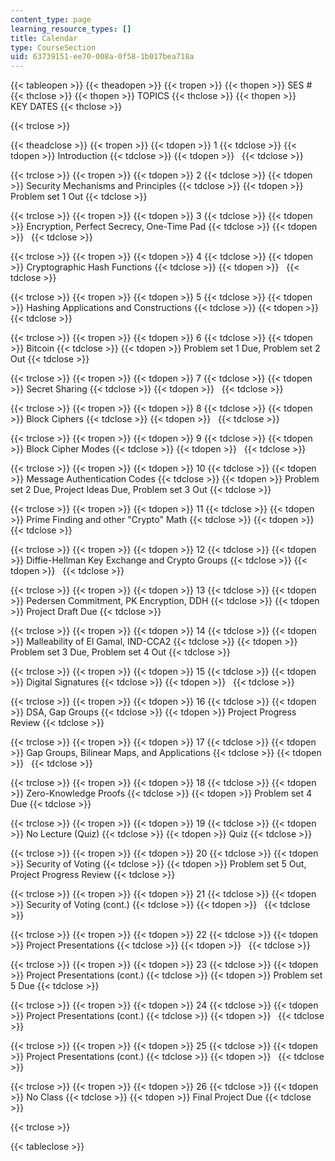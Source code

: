 ```yaml
---
content_type: page
learning_resource_types: []
title: Calendar
type: CourseSection
uid: 63739151-ee70-008a-0f58-1b017bea718a
---
```


{{< tableopen >}}
{{< theadopen >}}
{{< tropen >}}
{{< thopen >}}
SES #
{{< thclose >}}
{{< thopen >}}
TOPICS
{{< thclose >}}
{{< thopen >}}
KEY DATES
{{< thclose >}}

{{< trclose >}}

{{< theadclose >}}
{{< tropen >}}
{{< tdopen >}}
1
{{< tdclose >}}
{{< tdopen >}}
Introduction
{{< tdclose >}}
{{< tdopen >}}
 
{{< tdclose >}}

{{< trclose >}}
{{< tropen >}}
{{< tdopen >}}
2
{{< tdclose >}}
{{< tdopen >}}
Security Mechanisms and Principles
{{< tdclose >}}
{{< tdopen >}}
Problem set 1 Out
{{< tdclose >}}

{{< trclose >}}
{{< tropen >}}
{{< tdopen >}}
3
{{< tdclose >}}
{{< tdopen >}}
Encryption, Perfect Secrecy, One-Time Pad
{{< tdclose >}}
{{< tdopen >}}
 
{{< tdclose >}}

{{< trclose >}}
{{< tropen >}}
{{< tdopen >}}
4
{{< tdclose >}}
{{< tdopen >}}
Cryptographic Hash Functions
{{< tdclose >}}
{{< tdopen >}}
 
{{< tdclose >}}

{{< trclose >}}
{{< tropen >}}
{{< tdopen >}}
5
{{< tdclose >}}
{{< tdopen >}}
Hashing Applications and Constructions
{{< tdclose >}}
{{< tdopen >}}
 
{{< tdclose >}}

{{< trclose >}}
{{< tropen >}}
{{< tdopen >}}
6
{{< tdclose >}}
{{< tdopen >}}
Bitcoin
{{< tdclose >}}
{{< tdopen >}}
Problem set 1 Due, Problem set 2 Out
{{< tdclose >}}

{{< trclose >}}
{{< tropen >}}
{{< tdopen >}}
7
{{< tdclose >}}
{{< tdopen >}}
Secret Sharing
{{< tdclose >}}
{{< tdopen >}}
 
{{< tdclose >}}

{{< trclose >}}
{{< tropen >}}
{{< tdopen >}}
8
{{< tdclose >}}
{{< tdopen >}}
Block Ciphers
{{< tdclose >}}
{{< tdopen >}}
 
{{< tdclose >}}

{{< trclose >}}
{{< tropen >}}
{{< tdopen >}}
9
{{< tdclose >}}
{{< tdopen >}}
Block Cipher Modes
{{< tdclose >}}
{{< tdopen >}}
 
{{< tdclose >}}

{{< trclose >}}
{{< tropen >}}
{{< tdopen >}}
10
{{< tdclose >}}
{{< tdopen >}}
Message Authentication Codes
{{< tdclose >}}
{{< tdopen >}}
Problem set 2 Due, Project Ideas Due, Problem set 3 Out
{{< tdclose >}}

{{< trclose >}}
{{< tropen >}}
{{< tdopen >}}
11
{{< tdclose >}}
{{< tdopen >}}
Prime Finding and other "Crypto" Math
{{< tdclose >}}
{{< tdopen >}}
 
{{< tdclose >}}

{{< trclose >}}
{{< tropen >}}
{{< tdopen >}}
12
{{< tdclose >}}
{{< tdopen >}}
Diffie-Hellman Key Exchange and Crypto Groups
{{< tdclose >}}
{{< tdopen >}}
 
{{< tdclose >}}

{{< trclose >}}
{{< tropen >}}
{{< tdopen >}}
13
{{< tdclose >}}
{{< tdopen >}}
Pedersen Commitment, PK Encryption, DDH
{{< tdclose >}}
{{< tdopen >}}
Project Draft Due
{{< tdclose >}}

{{< trclose >}}
{{< tropen >}}
{{< tdopen >}}
14
{{< tdclose >}}
{{< tdopen >}}
Malleability of El Gamal, IND-CCA2
{{< tdclose >}}
{{< tdopen >}}
Problem set 3 Due, Problem set 4 Out
{{< tdclose >}}

{{< trclose >}}
{{< tropen >}}
{{< tdopen >}}
15
{{< tdclose >}}
{{< tdopen >}}
Digital Signatures
{{< tdclose >}}
{{< tdopen >}}
 
{{< tdclose >}}

{{< trclose >}}
{{< tropen >}}
{{< tdopen >}}
16
{{< tdclose >}}
{{< tdopen >}}
DSA, Gap Groups
{{< tdclose >}}
{{< tdopen >}}
Project Progress Review
{{< tdclose >}}

{{< trclose >}}
{{< tropen >}}
{{< tdopen >}}
17
{{< tdclose >}}
{{< tdopen >}}
Gap Groups, Bilinear Maps, and Applications
{{< tdclose >}}
{{< tdopen >}}
 
{{< tdclose >}}

{{< trclose >}}
{{< tropen >}}
{{< tdopen >}}
18
{{< tdclose >}}
{{< tdopen >}}
Zero-Knowledge Proofs
{{< tdclose >}}
{{< tdopen >}}
Problem set 4 Due
{{< tdclose >}}

{{< trclose >}}
{{< tropen >}}
{{< tdopen >}}
19
{{< tdclose >}}
{{< tdopen >}}
No Lecture (Quiz)
{{< tdclose >}}
{{< tdopen >}}
Quiz
{{< tdclose >}}

{{< trclose >}}
{{< tropen >}}
{{< tdopen >}}
20
{{< tdclose >}}
{{< tdopen >}}
Security of Voting
{{< tdclose >}}
{{< tdopen >}}
Problem set 5 Out, Project Progress Review
{{< tdclose >}}

{{< trclose >}}
{{< tropen >}}
{{< tdopen >}}
21
{{< tdclose >}}
{{< tdopen >}}
Security of Voting (cont.)
{{< tdclose >}}
{{< tdopen >}}
 
{{< tdclose >}}

{{< trclose >}}
{{< tropen >}}
{{< tdopen >}}
22
{{< tdclose >}}
{{< tdopen >}}
Project Presentations
{{< tdclose >}}
{{< tdopen >}}
 
{{< tdclose >}}

{{< trclose >}}
{{< tropen >}}
{{< tdopen >}}
23
{{< tdclose >}}
{{< tdopen >}}
Project Presentations (cont.)
{{< tdclose >}}
{{< tdopen >}}
Problem set 5 Due
{{< tdclose >}}

{{< trclose >}}
{{< tropen >}}
{{< tdopen >}}
24
{{< tdclose >}}
{{< tdopen >}}
Project Presentations (cont.)
{{< tdclose >}}
{{< tdopen >}}
 
{{< tdclose >}}

{{< trclose >}}
{{< tropen >}}
{{< tdopen >}}
25
{{< tdclose >}}
{{< tdopen >}}
Project Presentations (cont.)
{{< tdclose >}}
{{< tdopen >}}
 
{{< tdclose >}}

{{< trclose >}}
{{< tropen >}}
{{< tdopen >}}
26
{{< tdclose >}}
{{< tdopen >}}
No Class
{{< tdclose >}}
{{< tdopen >}}
Final Project Due
{{< tdclose >}}

{{< trclose >}}

{{< tableclose >}}